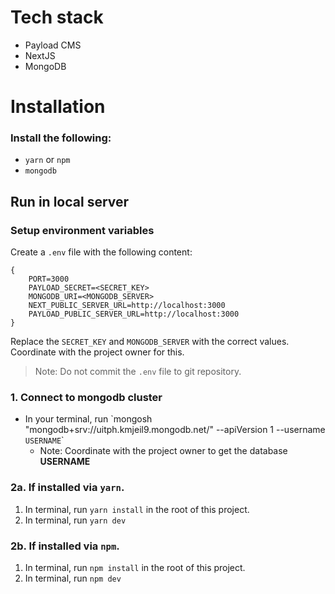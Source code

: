 # Tech stack
- Payload CMS
- NextJS
- MongoDB

# Installation

### Install the following:
- `yarn` or `npm`
- `mongodb` 

## Run in local server

### Setup environment variables

Create a `.env` file with the following content:

```
{
    PORT=3000
    PAYLOAD_SECRET=<SECRET_KEY>
    MONGODB_URI=<MONGODB_SERVER>
    NEXT_PUBLIC_SERVER_URL=http://localhost:3000
    PAYLOAD_PUBLIC_SERVER_URL=http://localhost:3000
}
```

Replace the `SECRET_KEY` and `MONGODB_SERVER` with the correct values. Coordinate with the project owner for this.

> Note: Do not commit the `.env` file to git repository.


### 1. Connect to mongodb cluster

<ul>
    <li>
        In  your terminal, run `mongosh "mongodb+srv://uitph.kmjeil9.mongodb.net/" --apiVersion 1 --username <code>USERNAME</code>`
        <ul>
            <li>Note: Coordinate with the project owner to get the database <strong>USERNAME</strong></li>
        </ul>
    </li>
</ul>

### 2a. If installed via `yarn`.

<ol>
    <li>In terminal, run <code>yarn install</code> in the root of this project.</li>
    <li>In terminal, run <code>yarn dev</code></li>
</ol>

### 2b. If installed via `npm`.

<ol>
    <li>In terminal, run <code>npm install</code> in the root of this project.</li>
    <li>In terminal, run <code>npm dev</code></li>
</ol>